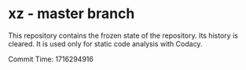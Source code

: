 # xz - master branch

This repository contains the frozen state of the repository.
Its history is cleared. It is used only for static code
analysis with Codacy.

Commit Time: 1716294916